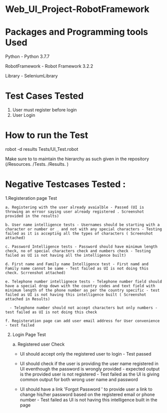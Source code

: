 # Web_UI_Project-RobotFramework

# Packages and Programming tools Used
Python - Python 3.7.7

RobotFramework - Robot Framework 3.2.2

Library - SeleniumLibrary


# Test Cases Tested
1. User must register before login
2. User Login

# How to run the Test
robot -d results Tests/UI_Test.robot

Make sure to to maintain the hierarchy as such given in the repository (/Resources. /Tests. /Results. )


# Negative Testcases Tested :

1.Registeration page Test 

    a. Registering with the user already avaialble - Passed (UI is throwing an erroor saying user already registered . Screenshot provided in the results)
    
    b. User name intelligence tests - Usernames should be starting with a character or number or _ and not with any special characters - Testing failed as it is accepting all the types of characters ( Screenshot attached)
    
    c. Password Intelligence tests - Password should have minimum length check, no of special characters check and numbers check - Testing failed as UI is not having all the intelligence built)
    
    d. First name and Family name Intelligence test - First namd and Family name cannot be same - Test failed as UI is not doing this check. Scrrenshot attached)
    
    e. Telephone number intellignece tests - Telephone number field should have a special drop down with the country codes and text field with minimum length of the phone number as per the country specific - test failed as UI is not having this intelligence built ( Screenshot attached in Results)
    
      - Telephone number should not accept characters but only numbers - test failed as UI is not doing this check
      
    f. Registeration page can add user email address for User convenience - test failed
    
    
 2. Login Page Test
 
    a. Registered user Check 
    
    - UI should accept only the registered user to login - Test passed
    
    - UI should check  if the user is providing the user name registered in UI eventhough the password is wrongly provided - expected output is the provided user is not registered - Test failed as the UI is giving common output for both wrong user name and password
    
    - UI should have a link 'Forgot Password ' to provide user a link to change his/her password based on the registered email or phone number - Test failed as UI is not having this intelligence built in the page
    
    
    


